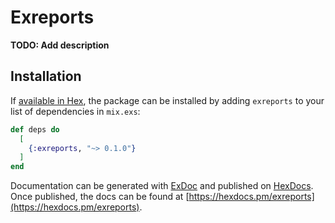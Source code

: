# Exreports

**TODO: Add description**

## Installation

If [available in Hex](https://hex.pm/docs/publish), the package can be installed
by adding `exreports` to your list of dependencies in `mix.exs`:

```elixir
def deps do
  [
    {:exreports, "~> 0.1.0"}
  ]
end
```

Documentation can be generated with [ExDoc](https://github.com/elixir-lang/ex_doc)
and published on [HexDocs](https://hexdocs.pm). Once published, the docs can
be found at [https://hexdocs.pm/exreports](https://hexdocs.pm/exreports).

